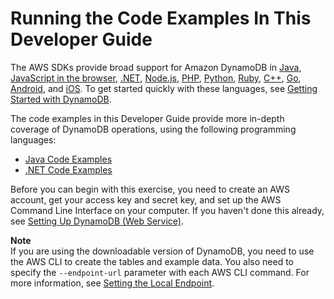 # Running the Code Examples In This Developer Guide<a name="CodeSamples"></a>

The AWS SDKs provide broad support for Amazon DynamoDB in [ Java](https://aws.amazon.com/sdk-for-java), [JavaScript in the browser](https://aws.amazon.com/sdk-for-browser), [\.NET](https://aws.amazon.com/sdk-for-net), [Node\.js](https://aws.amazon.com/sdk-for-node-js), [PHP](https://aws.amazon.com/sdk-for-php), [Python](https://aws.amazon.com/sdk-for-python), [Ruby](https://aws.amazon.com/sdk-for-ruby), [C\+\+](https://aws.amazon.com/sdk-for-cpp), [Go](https://aws.amazon.com/sdk-for-go), [Android](https://aws.amazon.com/mobile/sdk/), and [iOS](https://aws.amazon.com/mobile/sdk/)\. To get started quickly with these languages, see [Getting Started with DynamoDB](GettingStarted.md)\.

The code examples in this Developer Guide provide more in\-depth coverage of DynamoDB operations, using the following programming languages:
+ [Java Code Examples](CodeSamples.Java.md)
+ [\.NET Code Examples](CodeSamples.DotNet.md)

Before you can begin with this exercise, you need to create an AWS account, get your access key and secret key, and set up the AWS Command Line Interface on your computer\. If you haven't done this already, see [Setting Up DynamoDB \(Web Service\)](SettingUp.DynamoWebService.md)\.

**Note**  
If you are using the downloadable version of DynamoDB, you need to use the AWS CLI to create the tables and example data\. You also need to specify the `--endpoint-url` parameter with each AWS CLI command\. For more information, see [Setting the Local Endpoint](DynamoDBLocal.Endpoint.md)\.
